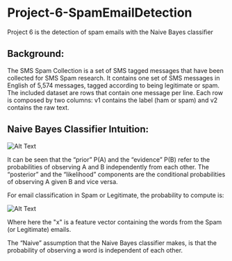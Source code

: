 # Project-6-SpamEmailDetection
Project 6 is the detection of spam emails with the Naive Bayes classifier

## Background:
The SMS Spam Collection is a set of SMS tagged messages that have been collected for SMS Spam research.
It contains one set of SMS messages in English of 5,574 messages, tagged according to being legitimate or spam.
The included dataset are rows that contain one message per line. 
Each row is composed by two columns: v1 contains the label (ham or spam) and v2 contains the raw text.

## Naive Bayes Classifier Intuition:

![Alt Text]()

It can be seen that the “prior” P(A) and the “evidence” P(B) refer to the probabilities of observing A and B independently from each other. The “posterior” and the “likelihood” components are the conditional probabilities of observing A given B and vice versa.

For email classification in Spam or Legitimate, the probability to compute is:

![Alt Text]()

Where here the "x" is a feature vector containing the words from the Spam (or Legitimate) emails.

The “Naive” assumption that the Naive Bayes classifier makes, is that the probability of observing a word is independent of each other. 



